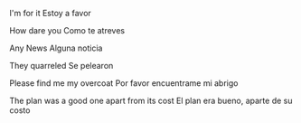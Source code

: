 
I'm for it
Estoy a favor

How dare you
Como te atreves

Any News
Alguna noticia

They quarreled
Se pelearon

Please find me my overcoat
Por favor encuentrame mi abrigo

The plan was a good one apart from its cost
El plan era bueno, aparte de su costo